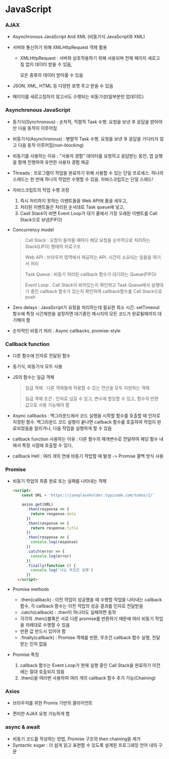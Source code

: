 # JavaScript

### AJAX

- Asynchronous JavaScript And XML (비동기식 JavaScript와 XML)

- 서버와 통신하기 위해 XMLHttpRequest 객체 활용

  - XMLHttpRequest : 서버와 상호작용하기 위해 사용되며 전체 페이지 새로고침 없이 데이터 받을 수 있음,

    모든 종류의 데이터 받아올 수 있음

- JSON, XML, HTML 등 다양한 포맷 주고 받을 수 있음

- 페이지를 새로고침하지 않고서도 수행되는 비동기성(일부분만 업데이트)



### Asynchronous JavaScript

- 동기식(Synchronous) : 순차적, 직렬적 Task 수행. 요청을 보낸 후 응답을 받아야만 다음 동작이 이루어짐

- 비동기식(Asynchronous) : 병렬적 Task 수행. 요청을 보낸 후 응답을 기다리지 않고 다음 동작 이루어짐(non-blocking)

- 비동기를 사용하는 이유 : "사용자 경험" 데이터를 요청하고 응답받는 동안, 앱 실행을 함께 진행하여 유연한 사용자 경험 제공

- Threads : 프로그램이 작업을 완료하기 위해 사용할 수 있는 단일 프로세스. 하나의 스레드는 한 번에 하나의 작업만 수행할 수 있음. 자바스크립트는 단일 스레드!

- 자바스크립트의 작업 수행 과정
  1. 즉시 처리하지 못하는 이벤트들을 Web API에 줄을 세우고,
  2. 처리된 이벤트들은 처리된 순서대로 Task queue에 넣고,
  3. Casll Stack이 비면 Event Loop가 대기 줄에서 가장 오래된 이벤트를 Call Stack으로 보냄(FIFO)

- Concurrency model

  > Call Stack : 요청이 들어올 때마다 해당 요청을 순차적으로 처리하는 Stack(LIFO) 형태의 자료구조
  >
  > Web API : 브라우저 영역에서 제공하는 API. 시간이 소요되는 일들을 여기서 처리
  >
  > Task Queue : 비동기 처리된 callback 함수가 대기하는 Queue(FIFO)
  >
  > Event Loop : Call Stack이 비어있는지 확인하고 Task Queue에서 실행대기 중인 callback 함수가 있는지 확인하여 callback함수를 Call Stack으로 push

- Zero delays : JavaScript가 요청을 처리하는데 필요한 최소 시간. setTimeout 함수에 특정 시간제한을 설정하면 대기중인 메시지의 모든 코드가 완료될때까지 대기해야 함

- 순차적인 비동기 처리 : Async callbacks, promise-style



### Callback function

- 다른 함수에 인자로 전달된 함수

- 동기식, 비동기식 모두 사용

- JS의 함수는 일급 객체

  > 일급 객체 : 다른 객체들에 적용할 수 있는 연산을 모두 지원하는 객체
  >
  > 일급 객체 조건 : 인자로 넘길 수 있고, 변수에 할당할 수 있고, 함수의 반환 값으로 사용 가능해야 함

- Async callbacks : 백그라운드에서 코드 실행을 시작할 함수를 호출할 때 인자로 지정된 함수. 백그라운드 코드 실행이 끝나면 callback 함수를 호출하여 작업이 완료되었음을 알리거나, 다음 작업을 실행하게 할 수 있음

- callback function 사용하는 이유 : 다른 함수의 매개변수로 전달하여 해당 함수 내에서 특정 시점에 호출할 수 있다,

- callback Hell : 여러 개의 연쇄 비동기 작업할 때 발생 -> Promise 콜백 방식 사용



### Promise

- 비동기 작업의 최종 완료 또는 실패를 나타내는 객체

  ```html
  <script>
      const URL = 'https://jsonplaceholder.typicode.com/todos/1/'
  
      axios.get(URL)
        .then(response => {
          return response.data
        })
        .then(response => {
          return response.title
        })
        .then(response => {
          console.log(response)
        })
        .catch(error => {
          console.log(error)
        })
        .finally(function () {
          console.log('나는 무조건 실행')
        })
    </script>
  ```
  
- Promise methods

  - .then(callback) : 이전 작업이 성공했을 때 수행할 작업을 나타내는 callback 함수, 각 callback 함수는 이전 작업의 성공 결과를 인자로 전달받음
  - .catch(callback) : .then이 하나라도 실패하면 동작
  - 각각의 .then()블록은 서로 다른 promise를 반환하기 때문에 여러 비동기 작업을 차례대로 수행할 수 있음
  - 반환 값 반드시 있어야 함
  - .finally(callback) : Promise 객체를 반환, 무조건 callback 함수 실행, 전달받는 인자 없음

- Promise 특징

  1. callback 함수는 Event Loop가 현재 실행 중인 Call Stack을 완료하기 이전에는 절대 호출되지 않음
  2. .then()을 여러번 사용하여 여러 개의 callback 함수 추가 가능(Chaining)



### Axios

- 브라우저를 위한 Promis 기반의 클라이언트

- 편리한 AJAX 요청 가능하게 함

  

### async & await

- 비동기 코드를 작성하는 방법, Promise 구조의 then chaining을 제거
- Syntactic sugar : 더 쉽게 읽고 표현할 수 있도록 설계된 프로그래밍 언어 내의 구문

